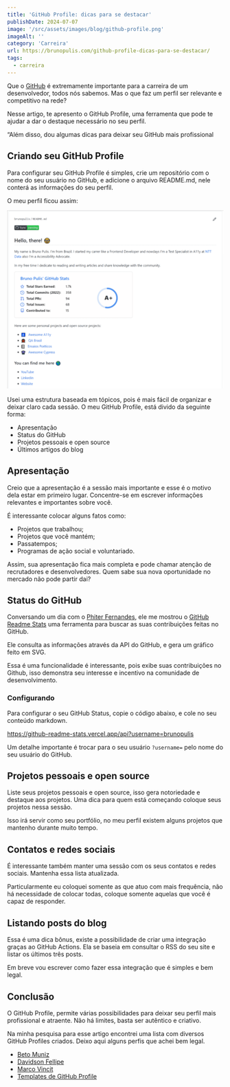```yaml
---
title: 'GitHub Profile: dicas para se destacar'
publishDate: 2024-07-07
image: '/src/assets/images/blog/github-profile.png'
imageAlt: ''
category: 'Carreira'
url: https://brunopulis.com/github-profile-dicas-para-se-destacar/
tags:
  - carreira
---
```


Que o [GitHub](https://github.com) é extremamente importante para a carreira de um desenvolvedor, todos nós sabemos. Mas o que faz um perfil ser relevante e competitivo na rede?

Nesse artigo, te apresento o GitHub Profile, uma ferramenta que pode te ajudar a dar o destaque necessário no seu perfil.

“Além disso, dou algumas dicas para deixar seu GitHub mais profissional

## Criando seu GitHub Profile

Para configurar seu GitHub Profile é simples, crie um repositório com o nome do seu usuário no GitHub, e adicione o arquivo README.md, nele conterá as informações do seu perfil.

O meu perfil ficou assim:

![Github profile](images/github-profile.png)

Usei uma estrutura baseada em tópicos, pois é mais fácil de organizar e deixar claro cada sessão. O meu GitHub Profile, está divido da seguinte forma:

- Apresentação
- Status do GitHub
- Projetos pessoais e open source
- Últimos artigos do blog

## Apresentação

Creio que a apresentação é a sessão mais importante e esse é o motivo dela estar em primeiro lugar. Concentre-se em escrever informações relevantes e importantes sobre você.

É interessante colocar alguns fatos como:

- Projetos que trabalhou;
- Projetos que você mantém;
- Passatempos;
- Programas de ação social e voluntariado.

Assim, sua apresentação fica mais completa e pode chamar atenção de recrutadores e desenvolvedores. Quem sabe sua nova oportunidade no mercado não pode partir dai?

## Status do GitHub

Conversando um dia com o [Phiter Fernandes](https://github.com/phiter), ele me mostrou o [GitHub Readme Stats](https://github.com/anuraghazra/github-readme-stats) uma ferramenta para buscar as suas contribuições feitas no GitHub.

Ele consulta as informações através da API do GitHub, e gera um gráfico feito em SVG.

Essa é uma funcionalidade é interessante, pois exibe suas contribuições no Github, isso demonstra seu interesse e incentivo na comunidade de desenvolvimento.

### Configurando

Para configurar o seu GitHub Status, copie o código abaixo, e cole no seu conteúdo markdown.

<https://github-readme-stats.vercel.app/api?username=brunopulis>

Um detalhe importante é trocar para o seu usuário `?username=` pelo nome do seu usuário do GitHub.

## Projetos pessoais e open source

Liste seus projetos pessoais e open source, isso gera notoriedade e destaque aos projetos. Uma dica para quem está começando coloque seus projetos nessa sessão.

Isso irá servir como seu portfólio, no meu perfil existem alguns projetos que mantenho durante muito tempo.

## Contatos e redes sociais

É interessante também manter uma sessão com os seus contatos e redes sociais. Mantenha essa lista atualizada.

Particularmente eu coloquei somente as que atuo com mais frequência, não há necessidade de colocar todas, coloque somente aquelas que você é capaz de responder.

## Listando posts do blog

Essa é uma dica bônus, existe a possibilidade de criar uma integração graças ao GitHub Actions. Ela se baseia em consultar o RSS do seu site e listar os últimos três posts.

Em breve vou escrever como fazer essa integração que é simples e bem legal.

## Conclusão

O GitHub Profile, permite várias possibilidades para deixar seu perfil mais profissional e atraente. Não há limites, basta ser autêntico e criativo.

Na minha pesquisa para esse artigo encontrei uma lista com diversos GitHub Profiles criados. Deixo aqui alguns perfis que achei bem legal.

- [Beto Muniz](https://github.com/obetomuniz)
- [Davidson Fellipe](https://github.com/davidsonfellipe)
- [Marco Vincit](https://github.com/marcovincit)
- [Templates de GitHub Profile](https://github.com/elangosundar/awesome-README-templates)
